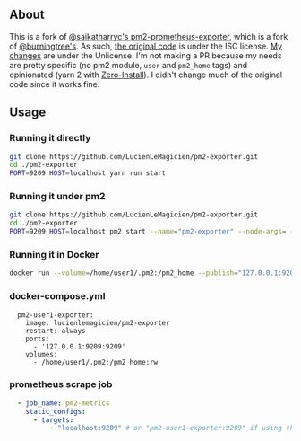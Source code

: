 ## About
This is a fork of [@saikatharryc's pm2-prometheus-exporter](https://github.com/saikatharryc/pm2-prometheus-exporter"), which is a fork of [@burningtree's](https://github.com/burningtree/pm2-prometheus-exporter). As such, [the original code](https://github.com/LucienLeMagicien/pm2-exporter/commits/master?after=319ca8c0fc838a6e50c9f14e1ab4f35cccbe7a10+34&branch=master&qualified_name=refs%2Fheads%2Fmaster) is under the ISC license. [My changes](https://github.com/LucienLeMagicien/pm2-exporter/commits?author=LucienLeMagicien) are under the Unlicense.
I'm not making a PR because my needs are pretty specific (no pm2 module, `user` and `pm2_home` tags) and opinionated (yarn 2 with [Zero-Install](https://next.yarnpkg.com/features/zero-installs)).
I didn't change much of the original code since it works fine.

## Usage
### Running it directly
```sh
git clone https://github.com/LucienLeMagicien/pm2-exporter.git
cd ./pm2-exporter
PORT=9209 HOST=localhost yarn run start
```

### Running it under pm2
```sh
git clone https://github.com/LucienLeMagicien/pm2-exporter.git
cd ./pm2-exporter
PORT=9209 HOST=localhost pm2 start --name="pm2-exporter" --node-args='-r ./.pnp.cjs' ./exporter.js
```

### Running it in Docker
```sh
docker run --volume=/home/user1/.pm2:/pm2_home --publish="127.0.0.1:9209:9209" lucienlemagicien/pm2-exporter
```

### docker-compose.yml
```
  pm2-user1-exporter:
    image: lucienlemagicien/pm2-exporter
    restart: always
    ports:
      - '127.0.0.1:9209:9209'
    volumes:
      - /home/user1/.pm2:/pm2_home:rw
```

### prometheus scrape job
```yml
  - job_name: pm2-metrics
    static_configs:
      - targets:
          - "localhost:9209" # or "pm2-user1-exporter:9209" if using the above docker-compose
```

